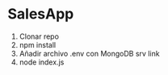 # SalesApp

1. Clonar repo
2. npm install
3. Añadir archivo .env con MongoDB srv link
4. node index.js
